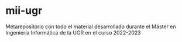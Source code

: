 # mii-ugr
Metarepositorio con todo el material desarrollado durante el Máster en Ingeniería Informática de la UGR en el curso 2022-2023
